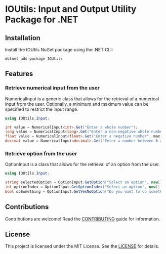 # IOUtils: Input and Output Utility Package for .NET

## Installation

Install the IOUtils NuGet package using the .NET CLI:

```
dotnet add package IOUtils
```

## Features

### Retrieve numerical input from the user

NumericalInput is a generic class that allows for the retrieval of a numerical input from the user. Optionally, a
minimum and maximum value can be specified to restrict the input range.

```csharp
using IOUtils.Input;

int value = NumericalInput<int>.Get("Enter a whole number");
long value = NumericalInput<long>.Get("Enter a non-negative whole number", min: 0);
float value = NumericalInput<float>.Get("Enter a negative number", max: 0);
decimal value = NumericalInput<decimal>.Get("Enter a number between 0 and 100", min: 0, max: 100);
```

### Retrieve option from the user

OptionInput is a class that allows for the retrieval of an option from the user.

```csharp
using IOUtils.Input;

string selectedOption = OptionInput.GetOption("Select an option", new[] { "Option 1", "Option 2", "Option 3" });
int optionIndex = OptionInput.GetOptionIndex("Select an option", new[] { "Option 1", "Option 2", "Option 3" });
bool doSomething = OptionInput.GetYesNoOption("Do you want to do something?");
```

## Contributions

Contributions are welcome! Read the [CONTRIBUTING](https://github.com/Thomas-Shephard/io-utils/blob/main/CONTRIBUTING.md) guide for information.

## License

This project is licensed under the MIT License. See the [LICENSE](https://github.com/Thomas-Shephard/io-utils/blob/main/LICENSE) for details.